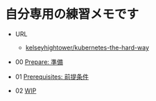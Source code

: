 # 自分専用の練習メモです


+ URL
  + [kelseyhightower/kubernetes-the-hard-way](https://github.com/kelseyhightower/kubernetes-the-hard-way)

+ 00 [Prepare: 準備](./00_prepare.md)
+ 01 [Prerequisites: 前提条件](./01-prerequisites.md)
+ 02 [WIP](./02-client-tools.md)
